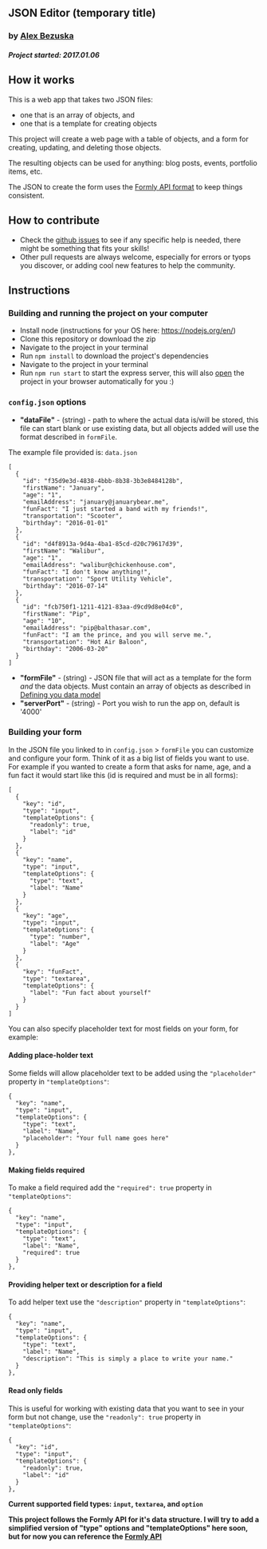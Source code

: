 ## JSON Editor (temporary title)
### by [Alex Bezuska](https://twitter.com/abezuska)

##### Project started: 2017.01.06

## How it works

This is a web app that takes two JSON files:

* one that is an array of objects, and
* one that is a template for creating objects

This project will create a web page with a table of objects, and a form for creating, updating, and deleting those objects.

The resulting objects can be used for anything: blog posts, events, portfolio items, etc.

The JSON to create the form uses the [Formly API format](#defining-your-data-model) to keep things consistent.

## How to contribute

* Check the [github issues](https://github.com/AlexBezuska/json-editor/issues) to see if any specific help is needed, there might be something that fits your skills!
* Other pull requests are always welcome, especially for errors or tyops you discover, or adding cool new features to help the community.

## Instructions

### Building and running the project on your computer

* Install node (instructions for your OS here: https://nodejs.org/en/)
* Clone this repository or download the zip
* Navigate to the project in your terminal
* Run `npm install` to download the project's dependencies
* Navigate to the project in your terminal
* Run `npm run start` to start the express server, this will also [open](https://www.npmjs.com/package/open) the project in your browser automatically for you :)


### `config.json` options

* **"dataFile"** - (string) - path to where the actual data is/will be stored, this file can start blank or use existing data, but all objects added will use the format described in `formFile`.

The example file provided is: `data.json`

```
[
  {
    "id": "f35d9e3d-4838-4bbb-8b38-3b3e8484128b",
    "firstName": "January",
    "age": "1",
    "emailAddress": "january@januarybear.me",
    "funFact": "I just started a band with my friends!",
    "transportation": "Scooter",
    "birthday": "2016-01-01"
  },
  {
    "id": "d4f8913a-9d4a-4ba1-85cd-d20c79617d39",
    "firstName": "Walibur",
    "age": "1",
    "emailAddress": "walibur@chickenhouse.com",
    "funFact": "I don't know anything!",
    "transportation": "Sport Utility Vehicle",
    "birthday": "2016-07-14"
  },
  {
    "id": "fcb750f1-1211-4121-83aa-d9cd9d8e04c0",
    "firstName": "Pip",
    "age": "10",
    "emailAddress": "pip@balthasar.com",
    "funFact": "I am the prince, and you will serve me.",
    "transportation": "Hot Air Baloon",
    "birthday": "2006-03-20"
  }
]
```

* **"formFile"** - (string) - JSON file that will act as a template for the form *and* the data objects. Must contain an array of objects as described in [Defining you data model](#defining-your-data-model)
* **"serverPort"** - (string) - Port you wish to run the app on, default is '4000'

### Building your form

In the JSON file you linked to in `config.json` > `formFile` you can customize and configure your form. Think of it as a big list of fields you want to use. For example if you wanted to create a form that asks for name, age, and a fun fact it would start like this (id is required and must be in all forms):

```
[
  {
    "key": "id",
    "type": "input",
    "templateOptions": {
      "readonly": true,
      "label": "id"
    }
  },
  {
    "key": "name",
    "type": "input",
    "templateOptions": {
      "type": "text",
      "label": "Name"
    }
  },
  {
    "key": "age",
    "type": "input",
    "templateOptions": {
      "type": "number",
      "label": "Age"
    }
  },
  {
    "key": "funFact",
    "type": "textarea",
    "templateOptions": {
      "label": "Fun fact about yourself"
    }
  }
]
```
 You can also specify placeholder text for most fields on your form, for example:


 #### Adding place-holder text

 Some fields will allow placeholder text to be added using the `"placeholder"` property in `"templateOptions"`:
 ```
 {
   "key": "name",
   "type": "input",
   "templateOptions": {
     "type": "text",
     "label": "Name",
     "placeholder": "Your full name goes here"
   }
 },
 ```

 #### Making fields required

 To make a field required add the `"required": true` property in `"templateOptions"`:
 ```
 {
   "key": "name",
   "type": "input",
   "templateOptions": {
     "type": "text",
     "label": "Name",
     "required": true
   }
 },
 ```

 #### Providing helper text or description for a field

 To add helper text use the `"description"` property in `"templateOptions"`:
 ```
 {
   "key": "name",
   "type": "input",
   "templateOptions": {
     "type": "text",
     "label": "Name",
     "description": "This is simply a place to write your name."
   }
 },
 ```

 #### Read only fields

 This is useful for working with existing data that you want to see in your form but not change, use the `"readonly": true` property in `"templateOptions"`:
 ```
 {
   "key": "id",
   "type": "input",
   "templateOptions": {
     "readonly": true,
     "label": "id"
   }
 },
 ```


**Current supported field types: `input`, `textarea`, and `option`**

**This project follows the Formly API for it's data structure. I will try to add a simplified version of "type" options and "templateOptions" here soon, but for now you can reference the [Formly API](http://docs.angular-formly.com/)**
